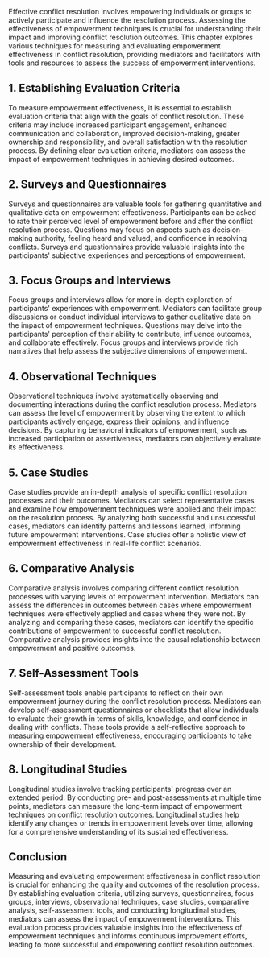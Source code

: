 
Effective conflict resolution involves empowering individuals or groups to actively participate and influence the resolution process. Assessing the effectiveness of empowerment techniques is crucial for understanding their impact and improving conflict resolution outcomes. This chapter explores various techniques for measuring and evaluating empowerment effectiveness in conflict resolution, providing mediators and facilitators with tools and resources to assess the success of empowerment interventions.

## 1\. Establishing Evaluation Criteria

To measure empowerment effectiveness, it is essential to establish evaluation criteria that align with the goals of conflict resolution. These criteria may include increased participant engagement, enhanced communication and collaboration, improved decision-making, greater ownership and responsibility, and overall satisfaction with the resolution process. By defining clear evaluation criteria, mediators can assess the impact of empowerment techniques in achieving desired outcomes.

## 2\. Surveys and Questionnaires

Surveys and questionnaires are valuable tools for gathering quantitative and qualitative data on empowerment effectiveness. Participants can be asked to rate their perceived level of empowerment before and after the conflict resolution process. Questions may focus on aspects such as decision-making authority, feeling heard and valued, and confidence in resolving conflicts. Surveys and questionnaires provide valuable insights into the participants' subjective experiences and perceptions of empowerment.

## 3\. Focus Groups and Interviews

Focus groups and interviews allow for more in-depth exploration of participants' experiences with empowerment. Mediators can facilitate group discussions or conduct individual interviews to gather qualitative data on the impact of empowerment techniques. Questions may delve into the participants' perception of their ability to contribute, influence outcomes, and collaborate effectively. Focus groups and interviews provide rich narratives that help assess the subjective dimensions of empowerment.

## 4\. Observational Techniques

Observational techniques involve systematically observing and documenting interactions during the conflict resolution process. Mediators can assess the level of empowerment by observing the extent to which participants actively engage, express their opinions, and influence decisions. By capturing behavioral indicators of empowerment, such as increased participation or assertiveness, mediators can objectively evaluate its effectiveness.

## 5\. Case Studies

Case studies provide an in-depth analysis of specific conflict resolution processes and their outcomes. Mediators can select representative cases and examine how empowerment techniques were applied and their impact on the resolution process. By analyzing both successful and unsuccessful cases, mediators can identify patterns and lessons learned, informing future empowerment interventions. Case studies offer a holistic view of empowerment effectiveness in real-life conflict scenarios.

## 6\. Comparative Analysis

Comparative analysis involves comparing different conflict resolution processes with varying levels of empowerment intervention. Mediators can assess the differences in outcomes between cases where empowerment techniques were effectively applied and cases where they were not. By analyzing and comparing these cases, mediators can identify the specific contributions of empowerment to successful conflict resolution. Comparative analysis provides insights into the causal relationship between empowerment and positive outcomes.

## 7\. Self-Assessment Tools

Self-assessment tools enable participants to reflect on their own empowerment journey during the conflict resolution process. Mediators can develop self-assessment questionnaires or checklists that allow individuals to evaluate their growth in terms of skills, knowledge, and confidence in dealing with conflicts. These tools provide a self-reflective approach to measuring empowerment effectiveness, encouraging participants to take ownership of their development.

## 8\. Longitudinal Studies

Longitudinal studies involve tracking participants' progress over an extended period. By conducting pre- and post-assessments at multiple time points, mediators can measure the long-term impact of empowerment techniques on conflict resolution outcomes. Longitudinal studies help identify any changes or trends in empowerment levels over time, allowing for a comprehensive understanding of its sustained effectiveness.

## Conclusion

Measuring and evaluating empowerment effectiveness in conflict resolution is crucial for enhancing the quality and outcomes of the resolution process. By establishing evaluation criteria, utilizing surveys, questionnaires, focus groups, interviews, observational techniques, case studies, comparative analysis, self-assessment tools, and conducting longitudinal studies, mediators can assess the impact of empowerment interventions. This evaluation process provides valuable insights into the effectiveness of empowerment techniques and informs continuous improvement efforts, leading to more successful and empowering conflict resolution outcomes.
